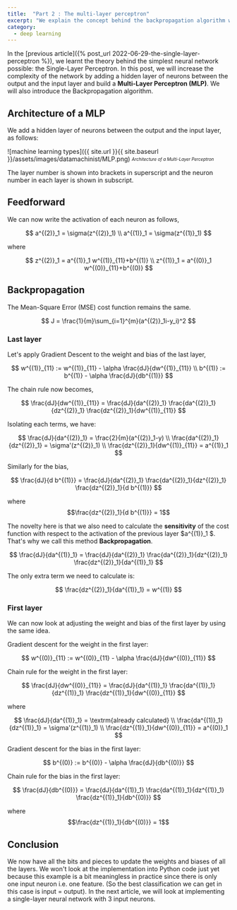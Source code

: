 ```yaml
---
title:  "Part 2 : The multi-layer perceptron"
excerpt: "We explain the concept behind the backpropagation algorithm with the multi-layer perceptron"
category:
  - deep learning
---
```



In the [previous article]({% post_url 2022-06-29-the-single-layer-perceptron %}), we learnt the theory behind the simplest neural network possible: the Single-Layer Perceptron. In this post, we will increase the complexity of the network by adding a hidden layer of neurons between the output and the input layer and build a **Multi-Layer Perceptron (MLP)**. We will also introduce the Backpropagation algorithm.



## Architecture of a MLP


We add a hidden layer of neurons between the output and the input layer, as follows:

![machine learning types]({{ site.url }}{{ site.baseurl }}/assets/images/datamachinist/MLP.png)
<sub><sup>*Architecture of a Multi-Layer Perceptron*</sup></sub>

The layer number is shown into brackets in superscript and the neuron number in each layer is shown in subscript.

## Feedforward

We can now write the activation of each neuron as follows,

$$
a^{(2)}_1 = \sigma(z^{(2)}_1) \\
a^{(1)}_1 = \sigma(z^{(1)}_1) 
$$

where

$$
z^{(2)}_1 = a^{(1)}_1 w^{(1)}_{11}+b^{(1)} \\
z^{(1)}_1 = a^{(0)}_1 w^{(0)}_{11}+b^{(0)} 
$$


## Backpropagation

The Mean-Square Error (MSE) cost function remains the same.

$$
J = \frac{1}{m}\sum_{i=1}^{m}(a^{(2)}_1i-y_i)^2
$$

### Last layer

Let's apply Gradient Descent to the weight and bias of the last layer,

$$
w^{(1)}_{11} := w^{(1)}_{11} - \alpha \frac{dJ}{dw^{(1)}_{11}} \\
b^{(1)} := b^{(1)} - \alpha \frac{dJ}{db^{(1)}} 
$$

The chain rule now becomes,

$$
\frac{dJ}{dw^{(1)}_{11}} = \frac{dJ}{da^{(2)}_1} \frac{da^{(2)}_1}{dz^{(2)}_1} \frac{dz^{(2)}_1}{dw^{(1)}_{11}} 
$$

Isolating each terms, we have:

$$
\frac{dJ}{da^{(2)}_1} = \frac{2}{m}(a^{(2)}_1-y)  \\
\frac{da^{(2)}_1}{dz^{(2)}_1} = \sigma'(z^{(2)}_1) \\
\frac{dz^{(2)}_1}{dw^{(1)}_{11}} = a^{(1)}_1 
$$

Similarly for the bias,

$$
\frac{dJ}{d b^{(1)}} = \frac{dJ}{da^{(2)}_1} \frac{da^{(2)}_1}{dz^{(2)}_1} \frac{dz^{(2)}_1}{d b^{(1)}} 
$$

where $$\frac{dz^{(2)}_1}{d b^{(1)}} = 1$$


The novelty here is that we also need to calculate the **sensitivity** of the cost function with respect to the activation of the previous layer $a^{(1)}_1 $. That's why we call this method **Backpropagation**.

$$
\frac{dJ}{da^{(1)}_1} = \frac{dJ}{da^{(2)}_1} \frac{da^{(2)}_1}{dz^{(2)}_1} \frac{dz^{(2)}_1}{da^{(1)}_1} 
$$

The only extra term we need to calculate is:

$$
\frac{dz^{(2)}_1}{da^{(1)}_1} = w^{(1)}
$$

### First layer

We can now look at adjusting the weight and bias of the first layer by using the same idea.

Gradient descent for the weight in the first layer:

$$
w^{(0)}_{11} := w^{(0)}_{11} - \alpha \frac{dJ}{dw^{(0)}_{11}}
$$

Chain rule for the weight in the first layer:

$$
\frac{dJ}{dw^{(0)}_{11}} = \frac{dJ}{da^{(1)}_1} \frac{da^{(1)}_1}{dz^{(1)}_1} \frac{dz^{(1)}_1}{dw^{(0)}_{11}} 
$$

where

$$
\frac{dJ}{da^{(1)}_1} = \textrm{already calculated} \\
\frac{da^{(1)}_1}{dz^{(1)}_1} = \sigma'(z^{(1)}_1) \\
\frac{dz^{(1)}_1}{dw^{(0)}_{11}} = a^{(0)}_1 
$$

Gradient descent for the bias in the first layer:

$$
b^{(0)} := b^{(0)} - \alpha \frac{dJ}{db^{(0)}} 
$$

Chain rule for the bias in the first layer:

$$
\frac{dJ}{db^{(0)}} = \frac{dJ}{da^{(1)}_1} \frac{da^{(1)}_1}{dz^{(1)}_1} \frac{dz^{(1)}_1}{db^{(0)}} 
$$

where $$\frac{dz^{(1)}_1}{db^{(0)}} = 1$$


## Conclusion

We now have all the bits and pieces to update the weights and biases of all the layers. We won't look at the implementation into Python code just yet because this example is a bit meaningless in practice since there is only one input neuron i.e. one feature. (So the best classification we can get in this case is input = output). In the next article, we will look at implementing a single-layer neural network with 3 input neurons. 









